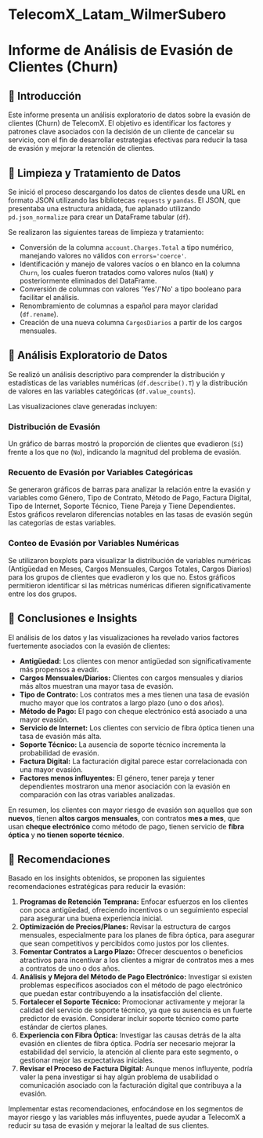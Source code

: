 # TelecomX_Latam_WilmerSubero

# Informe de Análisis de Evasión de Clientes (Churn)

## 🔹 Introducción

Este informe presenta un análisis exploratorio de datos sobre la evasión de clientes (Churn) de TelecomX. El objetivo es identificar los factores y patrones clave asociados con la decisión de un cliente de cancelar su servicio, con el fin de desarrollar estrategias efectivas para reducir la tasa de evasión y mejorar la retención de clientes.

## 🔹 Limpieza y Tratamiento de Datos

Se inició el proceso descargando los datos de clientes desde una URL en formato JSON utilizando las bibliotecas `requests` y `pandas`. El JSON, que presentaba una estructura anidada, fue aplanado utilizando `pd.json_normalize` para crear un DataFrame tabular (`df`).

Se realizaron las siguientes tareas de limpieza y tratamiento:
- Conversión de la columna `account.Charges.Total` a tipo numérico, manejando valores no válidos con `errors='coerce'`.
- Identificación y manejo de valores vacíos o en blanco en la columna `Churn`, los cuales fueron tratados como valores nulos (`NaN`) y posteriormente eliminados del DataFrame.
- Conversión de columnas con valores 'Yes'/'No' a tipo booleano para facilitar el análisis.
- Renombramiento de columnas a español para mayor claridad (`df.rename`).
- Creación de una nueva columna `CargosDiarios` a partir de los cargos mensuales.

## 🔹 Análisis Exploratorio de Datos

Se realizó un análisis descriptivo para comprender la distribución y estadísticas de las variables numéricas (`df.describe().T`) y la distribución de valores en las variables categóricas (`df.value_counts`).

Las visualizaciones clave generadas incluyen:

### Distribución de Evasión

Un gráfico de barras mostró la proporción de clientes que evadieron (`Sí`) frente a los que no (`No`), indicando la magnitud del problema de evasión.


### Recuento de Evasión por Variables Categóricas

Se generaron gráficos de barras para analizar la relación entre la evasión y variables como Género, Tipo de Contrato, Método de Pago, Factura Digital, Tipo de Internet, Soporte Técnico, Tiene Pareja y Tiene Dependientes. Estos gráficos revelaron diferencias notables en las tasas de evasión según las categorías de estas variables.


### Conteo de Evasión por Variables Numéricas

Se utilizaron boxplots para visualizar la distribución de variables numéricas (Antigüedad en Meses, Cargos Mensuales, Cargos Totales, Cargos Diarios) para los grupos de clientes que evadieron y los que no. Estos gráficos permitieron identificar si las métricas numéricas difieren significativamente entre los dos grupos.



## 🔹 Conclusiones e Insights

El análisis de los datos y las visualizaciones ha revelado varios factores fuertemente asociados con la evasión de clientes:

- **Antigüedad:** Los clientes con menor antigüedad son significativamente más propensos a evadir.
- **Cargos Mensuales/Diarios:** Clientes con cargos mensuales y diarios más altos muestran una mayor tasa de evasión.
- **Tipo de Contrato:** Los contratos mes a mes tienen una tasa de evasión mucho mayor que los contratos a largo plazo (uno o dos años).
- **Método de Pago:** El pago con cheque electrónico está asociado a una mayor evasión.
- **Servicio de Internet:** Los clientes con servicio de fibra óptica tienen una tasa de evasión más alta.
- **Soporte Técnico:** La ausencia de soporte técnico incrementa la probabilidad de evasión.
- **Factura Digital:** La facturación digital parece estar correlacionada con una mayor evasión.
- **Factores menos influyentes:** El género, tener pareja y tener dependientes mostraron una menor asociación con la evasión en comparación con las otras variables analizadas.

En resumen, los clientes con mayor riesgo de evasión son aquellos que son **nuevos**, tienen **altos cargos mensuales**, con contratos **mes a mes**, que usan **cheque electrónico** como método de pago, tienen servicio de **fibra óptica** y **no tienen soporte técnico**.

## 🔹 Recomendaciones

Basado en los insights obtenidos, se proponen las siguientes recomendaciones estratégicas para reducir la evasión:

1.  **Programas de Retención Temprana:** Enfocar esfuerzos en los clientes con poca antigüedad, ofreciendo incentivos o un seguimiento especial para asegurar una buena experiencia inicial.
2.  **Optimización de Precios/Planes:** Revisar la estructura de cargos mensuales, especialmente para los planes de fibra óptica, para asegurar que sean competitivos y percibidos como justos por los clientes.
3.  **Fomentar Contratos a Largo Plazo:** Ofrecer descuentos o beneficios atractivos para incentivar a los clientes a migrar de contratos mes a mes a contratos de uno o dos años.
4.  **Análisis y Mejora del Método de Pago Electrónico:** Investigar si existen problemas específicos asociados con el método de pago electrónico que puedan estar contribuyendo a la insatisfacción del cliente.
5.  **Fortalecer el Soporte Técnico:** Promocionar activamente y mejorar la calidad del servicio de soporte técnico, ya que su ausencia es un fuerte predictor de evasión. Considerar incluir soporte técnico como parte estándar de ciertos planes.
6.  **Experiencia con Fibra Óptica:** Investigar las causas detrás de la alta evasión en clientes de fibra óptica. Podría ser necesario mejorar la estabilidad del servicio, la atención al cliente para este segmento, o gestionar mejor las expectativas iniciales.
7.  **Revisar el Proceso de Factura Digital:** Aunque menos influyente, podría valer la pena investigar si hay algún problema de usabilidad o comunicación asociado con la facturación digital que contribuya a la evasión.

Implementar estas recomendaciones, enfocándose en los segmentos de mayor riesgo y las variables más influyentes, puede ayudar a TelecomX a reducir su tasa de evasión y mejorar la lealtad de sus clientes.
